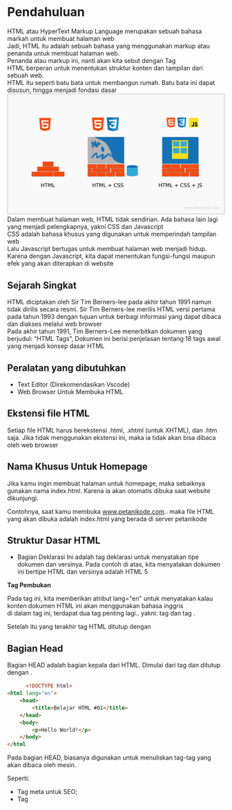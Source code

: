 # Pendahuluan

HTML atau HyperText Markup Language merupakan sebuah bahasa markah untuk membuat halaman web <br>
Jadi, HTML itu adalah sebuah bahasa yang menggunakan markup atau penanda untuk membuat halaman web.<br>
Penanda atau markup ini, nanti akan kita sebut dengan Tag<br>
HTML berperan untuk menentukan struktur konten dan tampilan dari sebuah web. <br>
HTML itu seperti batu bata untuk membangun rumah. Batu bata ini dapat disusun, hingga menjadi fondasi dasar <br>
![analogi](asset/html-css-js.png) <br>
Dalam membuat halaman web, HTML tidak sendirian. Ada bahasa lain lagi yang menjadi pelengkapnya, yakni CSS dan Javascript<br>
CSS adalah bahasa khusus yang digunakan untuk memperindah tampilan web<br>
Lalu Javascript bertugas untuk membuat halaman web menjadi hidup. Karena dengan Javascript, kita dapat menentukan fungsi-fungsi maupun efek yang akan diterapkan di website<br>

## Sejarah Singkat

HTML diciptakan oleh Sir Tim Berners-lee pada akhir tahun 1991 namun tidak dirilis secara resmi. Sir Tim Berners-lee merilis HTML versi pertama pada tahun 1993 dengan tujuan untuk berbagi informasi yang dapat dibaca dan diakses melalui web browser <br>
Pada akhir tahun 1991, Tim Berners-Lee menerbitkan dokumen yang berjudul: “HTML Tags”, Dokumen ini berisi penjelasan tentang 18 tags awal yang menjadi konsep dasar HTML<br>

## Peralatan yang dibutuhkan

- Text Editor (Direkomendasikan Vscode)
- Web Browser Untuk Membuka HTML

## Ekstensi file HTML

Setiap file HTML harus berekstensi .html, .xhtml (untuk XHTML), dan .htm saja. Jika tidak menggunakan ekstensi ini, maka ia tidak akan bisa dibaca oleh web browser<br>

## Nama Khusus Untuk Homepage

Jika kamu ingin membuat halaman untuk homepage, maka sebaiknya gunakan nama index.html. Karena ia akan otomatis dibuka saat website dikunjungi.

Contohnya, saat kamu membuka www.petanikode.com.. maka file HTML yang akan dibuka adalah index.html yang berada di server petanikode <br>

## Struktur Dasar HTML

- Bagian Deklarasi
  <!DOCTYPE html <br>
  Ini adalah tag deklarasi untuk menyatakan tipe dokumen dan versinya. Pada contoh di atas, kita menyatakan dokumen ini bertipe HTML dan versinya adalah HTML 5<br>

<b>Tag Pembukan</b>

<html lang="en">
Pada tag ini, kita memberikan atribut lang="en" untuk menyatakan kalau konten dokumen HTML ini akan menggunakan bahasa inggris <br> 
di dalam tag <html> ini, terdapat dua tag penting lagi.. yakni: tag <head> dan tag <body>. <br>

Setelah itu yang terakhir tag HTML ditutup dengan </html>

## Bagian Head

Bagian HEAD adalah bagian kepala dari HTML. Dimulai dari tag <head> dan ditutup dengan </head>. <br>

```html
      <!DOCTYPE html>
<html lang="en">
    <head>
        <title>Belajar HTML #01</title>
    </head>
    <body>
        <p>Hello World!</p>
    </body>
</html
```

Pada bagian HEAD, biasanya digunakan untuk menuliskan tag-tag yang akan dibaca oleh mesin. <br>

Seperti:

- Tag meta untuk SEO;
- Tag <title> untuk judul;
- Tempat menulis kode CSS dan Javascript;
  dan lain-lain.

## Bagian Body

Bagian BODY adalah bagian yang akan ditampilkan pada web browser. Penulisannya di mulai dari tag <body> dan ditutup dengan </body>.

```html
<!DOCTYPE html>
<html lang="en">
  <head>
    <title>Belajar HTML #01</title>
  </head>
  <body>
    <p>Hello World!</p>
  </body>
</html>
```

Di sinilah nanti kita akan banyak menuliskan konten dengan berbagai macam tag. Saat ini kita baru mengisinya dengan tag <p>. Tag <p> adalah tag yang digunakan untuk membuat paragraf. <br>

## Tag HTML
Tag adalah sebuah penanda awalan dan akhiran dari sebuah elemen di HTML. Tag dibuat dengan kurung siku ```(<...>)```
, lalu di dalamnya berisi nama tag dan kadang juga ditambahkan dengan atribut <br>
Tag selalu ditulis berpasangan. Ada tag pembuka dan ada tag penutupnya. Namun, ada juga beberapa tag yang tidak memiliki pasangan penutup. Tag penutup ditulis dengan menambahkan garis miring (/) di depan nama tag <br>
Setiap tag memiliki fungsi masing-masing. Ada yang digunakan untuk membuat judul, membuat link, membuat paragraf, heading, dan lain-lain <br>

## Element HTML
Elemen dalam HTML adalah sebuah komponen yang menyusun dokumen HTML. Elemen kadang juga disebut sebagai node, karena ia merupakan salah satu jenis node yang menyusun dokumen HTML dalam diagram HTML tree. <br>
![Element](asset/pohon-html.gif)<br>
Pada diagram tersebut, terdapat tiga macam node.. yakni: Node elemen, Node atribut, dan Node teks <br>
Elemen dibentuk dari tag pembuka, isi tag, dan tag penutup. Kadang juga ditambahkan beberapa atribut <br>

Contoh : <br>
![Elementt](asset/element.png) <br>
Pada contoh di atas, terdapat satu elemen <p> dengan atribut align="center" dan memiliki isi berupa teks, yakni Hello World!. <br>
Elemen tidak selalu berisi teks, kadan ia juga akan berisi elemen lain. Ini biasanya kita sebut dengan nested element atau elemen di dalam elemen. <br>
Elemen HTML ada banyak jenisnya. Ada elemen khusus untuk teks, ada elemen untuk multimedia, script, tabel, metadata, dll. Nanti kita akan pelajari ini secara bertahap <br>

## Atribut HTML
Atribut adalah kata kunci khusus yang berada di dalam tag pembuka. Atribut juga disebut sebagai modifier yang akan menentukan perliaku dari elemen. <br>
![atribut](asset/atribut.png)<br>
Atribut dapat ditambahkan pada elemen manapun. Ada juga elemen yang mewajibkan menggunakan atribut seperti elemen <a>, <img>, <video>, dll. <br>
Jumlah atribut pada elemen bisa lebih dari satu. <br>

### Jenis Jenis Atribut
Tiap-tiap elemen kadang memiliki atribut khusus yang hanya bisa digunakan pada elemen tersebut. Ada juga atribut yang bersifat global dan bisa ditambahkan ke semua elemen. <br>
Berikut ini jenis-jenis atribut yang harus diketahui: <br>
- Atribut Global
- Atribut Event
- Atribut Khusus

Source : [Petani Kode](https://www.petanikode.com/html-tag-elemen-atribut/) 



